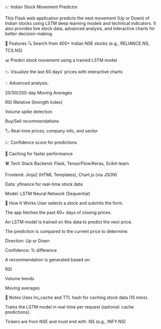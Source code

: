 📈 Indian Stock Movement Predictor



This Flask web application predicts the next movement (Up or Down) of Indian stocks using LSTM deep learning models and technical indicators. It also provides live stock data, advanced analysis, and interactive charts for better decision-making.

🚀 Features
🔍 Search from 400+ Indian NSE stocks (e.g., RELIANCE.NS, TCS.NS)

📊 Predict stock movement using a trained LSTM model

📉 Visualize the last 60 days' prices with interactive charts

💡 Advanced analysis:

20/50/200-day Moving Averages

RSI (Relative Strength Index)

Volume spike detection

Buy/Sell recommendations

🏷️ Real-time prices, company info, and sector

📈 Confidence score for predictions

🧠 Caching for faster performance

🛠️ Tech Stack
Backend: Flask, TensorFlow/Keras, Scikit-learn

Frontend: Jinja2 (HTML Templates), Chart.js (via JSON)

Data: yfinance for real-time stock data

Model: LSTM Neural Network (Sequential)

🧠 How It Works
User selects a stock and submits the form.

The app fetches the past 60+ days of closing prices.

An LSTM model is trained on this data to predict the next price.

The prediction is compared to the current price to determine:

Direction: Up or Down

Confidence: % difference

A recommendation is generated based on:

RSI

Volume trends

Moving averages

🔐 Notes
Uses lru_cache and TTL hash for caching stock data (15 mins).

Trains the LSTM model in real-time per request (optional: cache predictions).

Tickers are from NSE and must end with .NS (e.g., INFY.NS)
